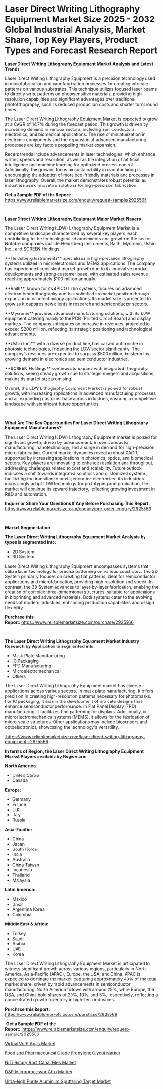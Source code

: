 <p><h1>Laser Direct Writing Lithography Equipment Market Size 2025 - 2032 Global Industrial Analysis, Market Share, Top Key Players, Product Types and Forecast Research Report</h1></p><p><strong>Laser Direct Writing Lithography Equipment Market Analysis and Latest Trends</strong></p>
<p><p>Laser Direct Writing Lithography Equipment is a precision technology used in microfabrication and nanofabrication processes for creating intricate patterns on various substrates. This technique utilizes focused laser beams to directly write patterns on photosensitive materials, providing high-resolution capabilities and significant advantages over traditional photolithography, such as reduced production costs and shorter turnaround times.</p><p>The Laser Direct Writing Lithography Equipment Market is expected to grow at a CAGR of 14.7% during the forecast period. This growth is driven by increasing demand in various sectors, including semiconductors, electronics, and biomedical applications. The rise of miniaturization in electronic components and the expansion of advanced manufacturing processes are key factors propelling market expansion.</p><p>Recent trends include advancements in laser technologies, which enhance writing speeds and resolution, as well as the integration of artificial intelligence and machine learning for optimized process control. Additionally, the growing focus on sustainability in manufacturing is encouraging the adoption of more eco-friendly materials and processes in laser lithography. Overall, the market demonstrates robust potential as industries seek innovative solutions for high-precision fabrication.</p></p>
<p><strong>Get a Sample PDF of the Report:&nbsp;</strong> <a href="https://www.reliablemarketsize.com/enquiry/request-sample/2925566?utm_campaign=1898&utm_medium=2&utm_source=Github&utm_content=ia&utm_term=12032025&utm_id=laser-direct-writing-lithography-equipment">https://www.reliablemarketsize.com/enquiry/request-sample/2925566</a></p>
<p>&nbsp;</p>
<p><strong>Laser Direct Writing Lithography Equipment Major Market Players</strong></p>
<p><p>The Laser Direct Writing (LDW) Lithography Equipment Market is a competitive landscape characterized by several key players, each contributing to the technological advancements and growth in the sector. Notable companies include Heidelberg Instruments, Raith, Mycronic, Ushio Inc., and SCREEN Holdings.</p><p>**Heidelberg Instruments** specializes in high-precision lithography systems utilized in microelectronics and MEMS applications. The company has experienced consistent market growth due to its innovative product developments and strong customer base, with estimated sales revenue reaching approximately $100 million annually.</p><p>**Raith**, known for its 4PICO Litho systems, focuses on advanced electron beam lithography and has solidified its market position through expansion in nanotechnology applications. Its market size is projected to grow as it captures new clients in research and semiconductor sectors.</p><p>**Mycronic** provides advanced manufacturing solutions, with its LDW equipment catering mainly to the PCB (Printed Circuit Board) and display markets. The company anticipates an increase in revenues, projected to exceed $200 million, reflecting its strategic positioning and technological advancements.</p><p>**Ushio Inc.**, with a diverse product line, has carved out a niche in photonic technologies, impacting the LDW sector significantly. The company’s revenues are expected to surpass $500 million, bolstered by growing demand in electronics and semiconductor industries.</p><p>**SCREEN Holdings** continues to expand with integrated lithography solutions, seeing steady growth due to strategic mergers and acquisitions, making its market size promising.</p><p>Overall, the LDW Lithography Equipment Market is poised for robust growth, with increasing applications in advanced manufacturing processes and an expanding customer base across industries, ensuring a competitive landscape with significant future opportunities.</p></p>
<p>&nbsp;</p>
<p><strong>What Are The Key Opportunities For Laser Direct Writing Lithography Equipment Manufacturers?</strong></p>
<p><p>The Laser Direct Writing (LDW) Lithography Equipment market is poised for significant growth, driven by advancements in semiconductor manufacturing, nanotechnology, and a surge in demand for high-precision micro-fabrication. Current market dynamics reveal a robust CAGR, supported by increasing applications in photonics, optics, and biomedical sectors. Key players are innovating to enhance resolution and throughput, addressing challenges related to cost and scalability. Future outlook indicates a shift towards integrated solutions and customized systems, facilitating the transition to next-generation electronics. As industries increasingly adopt LDW technology for prototyping and production, the market will continue its upward trajectory, reflecting growing investment in R&D and automation.</p></p>
<p><strong>Inquire or Share Your Questions If Any Before Purchasing This Report:</strong> <a href="https://www.reliablemarketsize.com/enquiry/pre-order-enquiry/2925566?utm_campaign=1898&utm_medium=2&utm_source=Github&utm_content=ia&utm_term=12032025&utm_id=laser-direct-writing-lithography-equipment">https://www.reliablemarketsize.com/enquiry/pre-order-enquiry/2925566</a></p>
<p>&nbsp;</p>
<p><strong>Market Segmentation</strong></p>
<p><strong>The Laser Direct Writing Lithography Equipment Market Analysis by types is segmented into:</strong></p>
<p><ul><li>2D System</li><li>3D System</li></ul></p>
<p><p>Laser Direct Writing Lithography Equipment encompasses systems that utilize laser technology for precise patterning on various substrates. The 2D System primarily focuses on creating flat patterns, ideal for semiconductor applications and microfabrication, providing high resolution and speed. In contrast, the 3D System advances to layer-by-layer fabrication, enabling the creation of complex three-dimensional structures, suitable for applications in bioprinting and advanced materials. Both systems cater to the evolving needs of modern industries, enhancing production capabilities and design flexibility.</p></p>
<p><strong>Purchase this Report:&nbsp;</strong><a href="https://www.reliablemarketsize.com/purchase/2925566?utm_campaign=1898&utm_medium=2&utm_source=Github&utm_content=ia&utm_term=12032025&utm_id=laser-direct-writing-lithography-equipment">https://www.reliablemarketsize.com/purchase/2925566</a></p>
<p>&nbsp;</p>
<p><strong>The Laser Direct Writing Lithography Equipment Market Industry Research by Application is segmented into:</strong></p>
<p><ul><li>Mask Plate Manufacturing</li><li>IC Packaging</li><li>FPD Manufacturing</li><li>Microelectromechanical</li><li>Others</li></ul></p>
<p><p>The Laser Direct Writing Lithography Equipment market has diverse applications across various sectors. In mask plate manufacturing, it offers precision in creating high-resolution patterns necessary for photomasks. For IC packaging, it aids in the development of intricate designs that enhance semiconductor performance. In Flat Panel Display (FPD) manufacturing, it facilitates fine patterning for displays. Additionally, in microelectromechanical systems (MEMS), it allows for the fabrication of micro-scale structures. Other applications may include biosensors and optoelectronics, showcasing the technology's versatility.</p></p>
<p><a href="https://www.reliablemarketsize.com/laser-direct-writing-lithography-equipment-r2925566?utm_campaign=1898&utm_medium=2&utm_source=Github&utm_content=ia&utm_term=12032025&utm_id=laser-direct-writing-lithography-equipment">&nbsp;https://www.reliablemarketsize.com/laser-direct-writing-lithography-equipment-r2925566</a></p>
<p><strong>In terms of Region, the Laser Direct Writing Lithography Equipment Market Players available by Region are:</strong></p>
<p>
    <p> <strong> North America: </strong>
        <ul>
            <li>United States</li>
            <li>Canada</li>
        </ul>
        </p> 
    <p> <strong> Europe: </strong>
        <ul>
            <li>Germany</li>
            <li>France</li>
            <li>U.K.</li>
            <li>Italy</li>
            <li>Russia</li>
        </ul>
        </p> 
    <p> <strong> Asia-Pacific: </strong>
        <ul>
            <li>China</li>
            <li>Japan</li>
            <li>South Korea</li>
            <li>India</li>
            <li>Australia</li>
            <li>China Taiwan</li>
            <li>Indonesia</li>
            <li>Thailand</li>
            <li>Malaysia</li>
        </ul>
        </p> 
    <p> <strong> Latin America: </strong>
        <ul>
            <li>Mexico</li>
            <li>Brazil</li>
            <li>Argentina Korea</li>
            <li>Colombia</li>
        </ul>
        </p> 
    <p> <strong> Middle East & Africa: </strong>
        <ul>
            <li>Turkey</li>
            <li>Saudi</li>
            <li>Arabia</li>
            <li>UAE</li>
            <li>Korea</li>
        </ul>
    </p>
    </p>
<p><p>The Laser Direct Writing Lithography Equipment Market is anticipated to witness significant growth across various regions, particularly in North America, Asia-Pacific (APAC), Europe, the USA, and China. APAC is expected to dominate the market, capturing approximately 40% of the total market share, driven by rapid advancements in semiconductor manufacturing. North America follows with around 25%, while Europe, the USA, and China hold shares of 20%, 10%, and 5%, respectively, reflecting a concentrated growth trajectory in high-tech industries.</p></p>
<p><strong>Purchase this Report: </strong><a href="https://www.reliablemarketsize.com/purchase/2925566?utm_campaign=1898&utm_medium=2&utm_source=Github&utm_content=ia&utm_term=12032025&utm_id=laser-direct-writing-lithography-equipment">https://www.reliablemarketsize.com/purchase/2925566</a></p>
<p>&nbsp;<strong>Get a Sample PDF of the Report:&nbsp;&nbsp;</strong><a href="https://www.reliablemarketsize.com/enquiry/request-sample/2925566?utm_campaign=1898&utm_medium=2&utm_source=Github&utm_content=ia&utm_term=12032025&utm_id=laser-direct-writing-lithography-equipment">https://www.reliablemarketsize.com/enquiry/request-sample/2925566</a></p>
<p><strong></strong></p>
<p><p><a href="https://github.com/ziringebrur1/Market-Research-Report-List-1/blob/main/virtual-voip-apps-market.md?utm_campaign=1898&utm_medium=2&utm_source=Github&utm_content=ia&utm_term=12032025&utm_id=laser-direct-writing-lithography-equipment">Virtual VoIP Apps Market</a></p><p><a href="https://github.com/rentzszaszjn/Market-Research-Report-List-1/blob/main/food-and-pharmaceutical-grade-propylene-glycol-market.md?utm_campaign=1898&utm_medium=2&utm_source=Github&utm_content=ia&utm_term=12032025&utm_id=laser-direct-writing-lithography-equipment">Food and Pharmaceutical Grade Propylene Glycol Market</a></p><p><a href="https://github.com/perbetpereir/Market-Research-Report-List-1/blob/main/niti-rotary-root-canal-files-market.md?utm_campaign=1898&utm_medium=2&utm_source=Github&utm_content=ia&utm_term=12032025&utm_id=laser-direct-writing-lithography-equipment">NiTi Rotary Root Canal Files Market</a></p><p><a href="https://github.com/sitarzerpa3d/Market-Research-Report-List-1/blob/main/dsp-microprocessor-chip-market.md?utm_campaign=1898&utm_medium=2&utm_source=Github&utm_content=ia&utm_term=12032025&utm_id=laser-direct-writing-lithography-equipment">DSP Microprocessor Chip Market</a></p><p><a href="https://github.com/kevoncesya4j/Market-Research-Report-List-1/blob/main/ultra-high-purity-aluminum-sputtering-target-market.md?utm_campaign=1898&utm_medium=2&utm_source=Github&utm_content=ia&utm_term=12032025&utm_id=laser-direct-writing-lithography-equipment">Ultra-high Purity Aluminum Sputtering Target Market</a></p></p>